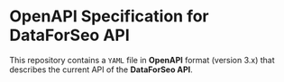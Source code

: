 # OpenAPI Specification for DataForSeo API

This repository contains a `YAML` file in **OpenAPI** format (version 3.x) that describes the current API of the **DataForSeo API**.
